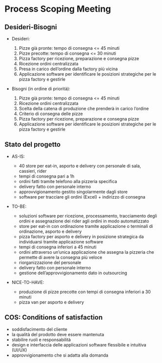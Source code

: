 # Process Scoping Meeting

## Desideri-Bisogni

- Desideri:
    1. Pizze già pronte: tempo di consegna <= 45 minuti
    2. Pizze precotte: tempo di consegna <= 30 minuti
    3. Pizza factory per ricezione, preparazione e consegna pizze
    4. Ricezione ordini centralizzata
    5. Presa in carico dell’ordine dalla factory più vicina
    6. Applicazione software per identificare le posizioni strategiche per le pizza factory e gestirle

- Bisogni (in ordine di priorità):
    1. Pizze già pronte: tempo di consegna <= 45 minuti
    2. Ricezione ordini centralizzata
    3. Scelta della catena di produzione che prenderà in carico l’ordine
    4. Criterio di consegna delle pizze
    5. Pizza factory per ricezione, preparazione e consegna pizze
    6. Applicazione software per identificare le posizioni strategiche per le pizza factory e gestirle

## Stato del progetto

* AS-IS:
    - 40 store per eat-in, asporto e delivery con personale di sala, cassieri, rider
    - tempi di consegna pari a 1h
    - ordini fatti tramite telefono alla pizzeria specifica
    - delivery fatto con personale interno
    - approvvigionamento gestito singolarmente dagli store
    - software per tracciare gli ordini (Excel) + indirizzo di consegna

* TO-BE:
    - soluzioni software per ricezione, processamento, tracciamento degli ordini e assegnazione dei rider agli
      ordini in modo automatizzato
    - store per eat-in con ordinazione tramite applicazione o terminali di ordinazione, asporto e delivery
    - pizza factory per asporto e delivery in posizione strategica da individuarsi tramite applicazione software
    - tempi di consegna inferiori a 45 minuti
    - ordini attraverso un’unica applicazione che assegna la pizzeria che permette di avere la consegna più veloce
    - riorganizzazione del personale
    - delivery fatto con personale interno
    - gestione dell’approvvigionamento dato in outsourcing

* NICE-TO-HAVE:
    - produzione di pizze precotte con tempi di consegna inferiori a 30 minuti
    - pizza van per asporto e delivery

## COS: Conditions of satisfaction

- soddisfacimento del cliente
- la qualità del prodotto deve essere mantenuta
- stabilire ruoli e responsabilità
- design e interfaccia delle applicazioni software flessibile e intuitiva (UI/UX)
- approvvigionamento che si adatta alla domanda
